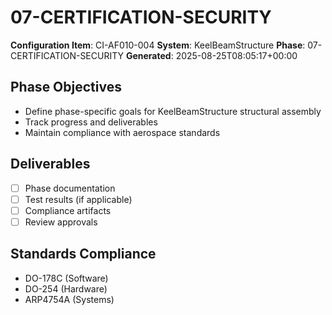 # 07-CERTIFICATION-SECURITY

**Configuration Item**: CI-AF010-004
**System**: KeelBeamStructure
**Phase**: 07-CERTIFICATION-SECURITY
**Generated**: 2025-08-25T08:05:17+00:00

## Phase Objectives
- Define phase-specific goals for KeelBeamStructure structural assembly
- Track progress and deliverables
- Maintain compliance with aerospace standards

## Deliverables
- [ ] Phase documentation
- [ ] Test results (if applicable)
- [ ] Compliance artifacts
- [ ] Review approvals

## Standards Compliance
- DO-178C (Software)
- DO-254 (Hardware)
- ARP4754A (Systems)

